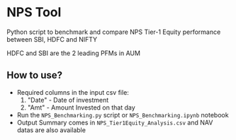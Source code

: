 # NPS Tool

Python script to benchmark and compare NPS Tier-1 Equity performance between SBI, HDFC and NIFTY

HDFC and SBI are the 2 leading PFMs in AUM

## How to use?
* Required columns in the input csv file:
	1. "Date" - Date of investment
	2. "Amt" - Amount Invested on that day
* Run the `NPS_Benchmarking.py` script or `NPS_Benchmarking.ipynb` notebook
* Output Summary comes in `NPS_Tier1Equity_Analysis.csv` and NAV datas are also available